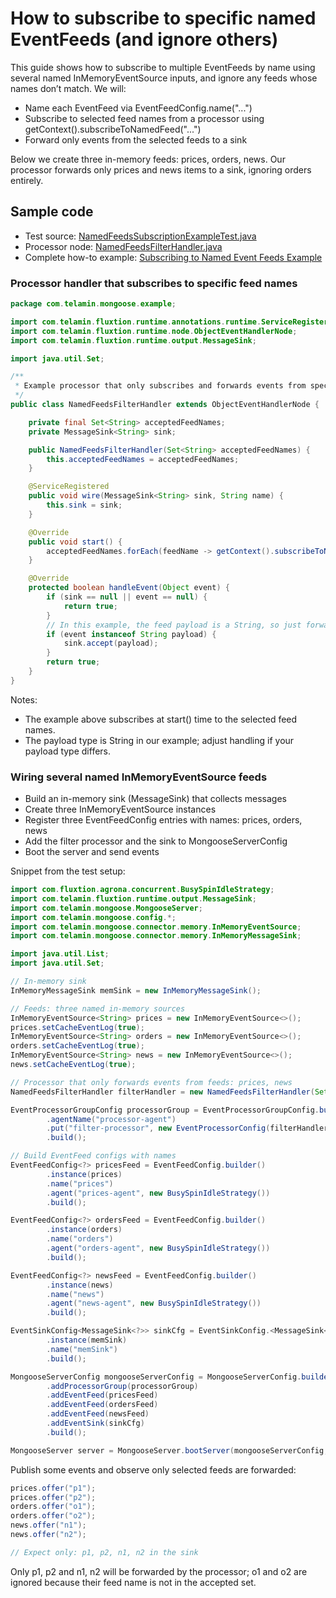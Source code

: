 # How to subscribe to specific named EventFeeds (and ignore others)

This guide shows how to subscribe to multiple EventFeeds by name using several named InMemoryEventSource inputs, and
ignore any feeds whose names don’t match. We will:

- Name each EventFeed via EventFeedConfig.name("...")
- Subscribe to selected feed names from a processor using getContext().subscribeToNamedFeed("...")
- Forward only events from the selected feeds to a sink

Below we create three in-memory feeds: prices, orders, news. Our processor forwards only prices and news items to a
sink, ignoring orders entirely.

## Sample code

- Test
  source: [NamedFeedsSubscriptionExampleTest.java]({{source_root}}/test/java/com/telamin/mongoose/example/NamedFeedsSubscriptionExampleTest.java)
- Processor
  node: [NamedFeedsFilterHandler.java]({{source_root}}/test/java/com/telamin/mongoose/example/NamedFeedsFilterHandler.java)
- Complete how-to example: [Subscribing to Named Event Feeds Example](https://github.com/telaminai/mongoose-examples/blob/229e01e2f508bdf084a611677dc93c1174c96bdc/how-to/subscribing-to-named-event-feeds)

### Processor handler that subscribes to specific feed names

```java
package com.telamin.mongoose.example;

import com.telamin.fluxtion.runtime.annotations.runtime.ServiceRegistered;
import com.telamin.fluxtion.runtime.node.ObjectEventHandlerNode;
import com.telamin.fluxtion.runtime.output.MessageSink;

import java.util.Set;

/**
 * Example processor that only subscribes and forwards events from specific named EventFeeds.
 */
public class NamedFeedsFilterHandler extends ObjectEventHandlerNode {

    private final Set<String> acceptedFeedNames;
    private MessageSink<String> sink;

    public NamedFeedsFilterHandler(Set<String> acceptedFeedNames) {
        this.acceptedFeedNames = acceptedFeedNames;
    }

    @ServiceRegistered
    public void wire(MessageSink<String> sink, String name) {
        this.sink = sink;
    }

    @Override
    public void start() {
        acceptedFeedNames.forEach(feedName -> getContext().subscribeToNamedFeed(feedName));
    }

    @Override
    protected boolean handleEvent(Object event) {
        if (sink == null || event == null) {
            return true;
        }
        // In this example, the feed payload is a String, so just forward it
        if (event instanceof String payload) {
            sink.accept(payload);
        }
        return true;
    }
}
```

Notes:

- The example above subscribes at start() time to the selected feed names.
- The payload type is String in our example; adjust handling if your payload type differs.

### Wiring several named InMemoryEventSource feeds

- Build an in-memory sink (MessageSink<String>) that collects messages
- Create three InMemoryEventSource<String> instances
- Register three EventFeedConfig entries with names: prices, orders, news
- Add the filter processor and the sink to MongooseServerConfig
- Boot the server and send events

Snippet from the test setup:

```java
import com.fluxtion.agrona.concurrent.BusySpinIdleStrategy;
import com.telamin.fluxtion.runtime.output.MessageSink;
import com.telamin.mongoose.MongooseServer;
import com.telamin.mongoose.config.*;
import com.telamin.mongoose.connector.memory.InMemoryEventSource;
import com.telamin.mongoose.connector.memory.InMemoryMessageSink;

import java.util.List;
import java.util.Set;

// In-memory sink
InMemoryMessageSink memSink = new InMemoryMessageSink();

// Feeds: three named in-memory sources
InMemoryEventSource<String> prices = new InMemoryEventSource<>();
prices.setCacheEventLog(true);
InMemoryEventSource<String> orders = new InMemoryEventSource<>();
orders.setCacheEventLog(true);
InMemoryEventSource<String> news = new InMemoryEventSource<>();
news.setCacheEventLog(true);

// Processor that only forwards events from feeds: prices, news
NamedFeedsFilterHandler filterHandler = new NamedFeedsFilterHandler(Set.of("prices", "news"));

EventProcessorGroupConfig processorGroup = EventProcessorGroupConfig.builder()
        .agentName("processor-agent")
        .put("filter-processor", new EventProcessorConfig(filterHandler))
        .build();

// Build EventFeed configs with names
EventFeedConfig<?> pricesFeed = EventFeedConfig.builder()
        .instance(prices)
        .name("prices")
        .agent("prices-agent", new BusySpinIdleStrategy())
        .build();

EventFeedConfig<?> ordersFeed = EventFeedConfig.builder()
        .instance(orders)
        .name("orders")
        .agent("orders-agent", new BusySpinIdleStrategy())
        .build();

EventFeedConfig<?> newsFeed = EventFeedConfig.builder()
        .instance(news)
        .name("news")
        .agent("news-agent", new BusySpinIdleStrategy())
        .build();

EventSinkConfig<MessageSink<?>> sinkCfg = EventSinkConfig.<MessageSink<?>>builder()
        .instance(memSink)
        .name("memSink")
        .build();

MongooseServerConfig mongooseServerConfig = MongooseServerConfig.builder()
        .addProcessorGroup(processorGroup)
        .addEventFeed(pricesFeed)
        .addEventFeed(ordersFeed)
        .addEventFeed(newsFeed)
        .addEventSink(sinkCfg)
        .build();

MongooseServer server = MongooseServer.bootServer(mongooseServerConfig, rec -> {});
```

Publish some events and observe only selected feeds are forwarded:

```java
prices.offer("p1");
prices.offer("p2");
orders.offer("o1");
orders.offer("o2");
news.offer("n1");
news.offer("n2");

// Expect only: p1, p2, n1, n2 in the sink
```

Only p1, p2 and n1, n2 will be forwarded by the processor; o1 and o2 are ignored because their feed name is not in the
accepted set.
